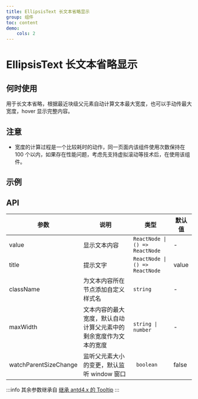 ```yaml
---
title: EllipsisText 长文本省略显示
group: 组件
toc: content
demo:
    cols: 2
---
```


# EllipsisText 长文本省略显示

## 何时使用

用于长文本省略，根据最近块级父元素自动计算文本最大宽度，也可以手动传最大宽度，hover 显示完整内容。

## 注意

-   宽度的计算过程是一个比较耗时的动作，同一页面内该组件使用次数保持在 100 个以内，如果存在性能问题，考虑先支持虚拟滚动等技术后，在使用该组件。

## 示例

<code src="./demos/basic.tsx" title="基础使用" description="请更改窗口大小"></code>
<code src="./demos/watchParent.tsx" title="监听父元素" description="在一些情况下会变更容器的宽度，如滚动条的消失隐藏。当宽度变更后需要重新计算可用区域，可以通过传递 watchParentSizeChange 开启监听父元素，当父元素大小改变时会重新进行计算"></code>
<code src="./demos/maxWidth.tsx" title="宽度限制" ></code>
<code src="./demos/inlineElement.tsx" title="在行内元素中使用" description="行内元素无法获得宽度，在计算时会不断向上查找，直到找到一个能够正确获取宽度的父元素，并以找到父元素宽度当作文本的可视宽度" ></code>
<code src="./demos/flex.tsx" title="在 flex 中使用" description="请更改窗口大小"></code>
<code src="./demos/multiple.tsx" title="同一容器多个 EllipsisText 组件" description="都必须传入 maxWidth"></code>
<code src="./demos/valueType.tsx" title="支持 ReactNode" description="只支持返回的 dom 为行内元素"></code>

## API

| 参数                  | 说明                                                             | 类型                           | 默认值 |
| --------------------- | ---------------------------------------------------------------- | ------------------------------ | ------ |
| value                 | 显示文本内容                                                     | `ReactNode \| () => ReactNode` | -      |
| title                 | 提示文字                                                         | `ReactNode \| () => ReactNode` | value  |
| className             | 为文本内容所在节点添加自定义样式名                               | `string`                       | -      |
| maxWidth              | 文本内容的最大宽度，默认自动计算父元素中的剩余宽度作为文本的宽度 | `string \| number`             | -      |
| watchParentSizeChange | 监听父元素大小的变更，默认监听 window 窗口                       | ` boolean`                     | false  |

:::info
其余参数继承自 [继承 antd4.x 的 Tooltip](https://4x.ant.design/components/tooltip-cn/#API)
:::
